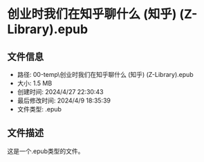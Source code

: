 ﻿# 创业时我们在知乎聊什么 (知乎) (Z-Library).epub

## 文件信息
- 路径: 00-temp\创业时我们在知乎聊什么 (知乎) (Z-Library).epub
- 大小: 1.5 MB
- 创建时间: 2024/4/27 22:30:43
- 最后修改时间: 2024/4/9 18:35:39
- 文件类型: .epub

## 文件描述
这是一个.epub类型的文件。

